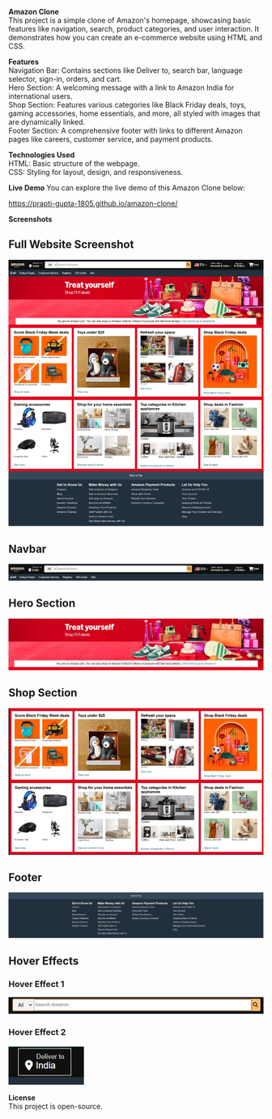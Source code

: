 **Amazon Clone** <br>
This project is a simple clone of Amazon's homepage, showcasing basic features like navigation, search, product categories, and user interaction. It demonstrates how you can create an e-commerce website using HTML and CSS.

**Features** <br>
Navigation Bar: Contains sections like Deliver to, search bar, language selector, sign-in, orders, and cart. <br>
Hero Section: A welcoming message with a link to Amazon India for international users. <br>
Shop Section: Features various categories like Black Friday deals, toys, gaming accessories, home essentials, and more, all styled with images that are dynamically linked. <br>
Footer Section: A comprehensive footer with links to different Amazon pages like careers, customer service, and payment products. <br>

**Technologies Used** <br>
HTML: Basic structure of the webpage. <br>
CSS: Styling for layout, design, and responsiveness. <br>

**Live Demo**
You can explore the live demo of this Amazon Clone below:

https://prapti-gupta-1805.github.io/amazon-clone/

**Screenshots**
## Full Website Screenshot
![Full Website](images/project-screenshots/full-website.jpeg)

## Navbar
![Navbar](images/project-screenshots/navbar.jpeg)

## Hero Section
![Hero Section](images/project-screenshots/hero-section.jpeg)

## Shop Section
![Shop Section](images/project-screenshots/shop-section.jpeg)

## Footer
![Footer](images/project-screenshots/footer.jpeg)

## Hover Effects
### Hover Effect 1
![Hover 1](images/project-screenshots/hover1.jpeg)

### Hover Effect 2
![Hover 2](images/project-screenshots/hover2.jpeg)

**License** <br>
This project is open-source.
